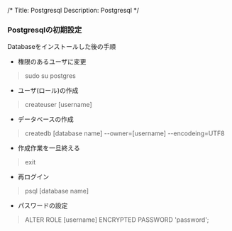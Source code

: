 /*
Title: Postgresql
Description: Postgresql
*/

### Postgresqlの初期設定


Databaseをインストールした後の手順

* 権限のあるユーザに変更

> sudo su postgres

* ユーザ(ロール)の作成

> createuser [username]

* データベースの作成

> createdb [database name] --owner=[username] --encodeing=UTF8

* 作成作業を一旦終える

> exit

* 再ログイン

> psql [database name]


* パスワードの設定

> ALTER ROLE [username] ENCRYPTED PASSWORD 'password';
